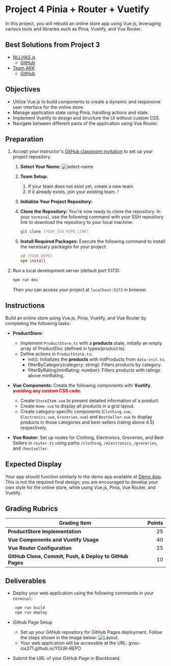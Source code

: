 # Project 4 Pinia + Router + Vuetify

In this project, you will rebuild an online store app using Vue.js, leveraging various tools and libraries such as Pinia, Vuetify, and Vue Router.

## Best Solutions from Project 3

- [NLLHAS.js](https://gvsu-cis371.github.io/project3-nllhas-js/)
  - [GitHub](https://github.com/GVSU-CIS371/project3-nllhas-js)
- [Team AKK](https://gvsu-cis371.github.io/project3-akk/)
  - [GitHub](https://github.com/GVSU-CIS371/project3-akk)

## Objectives

- Utilize Vue.js to build components to create a dynamic and responsive user interface for the online store.
- Manage application state using Pinia, handling actions and state.
- Implement Vuetify to design and structure the UI without custom CSS.
- Navigate between different parts of the application using Vue Router.

## Preparation

1. Accept your instructor's [GitHub classroom invitation](https://classroom.github.com/a/2K25xykP) to set up your project repository.

   1. **Select Your Name:** ![select-name](../assets/img/project1-selectname.jpg)
   2. **Team Setup:**
      1. If your team does not exist yet, create a new team.
      2. If it already exists, join your existing team. !
   3. **Initialize Your Project Repository:**
   4. **Clone the Repository:** You're now ready to clone the repository. In your `terminal`, use the following command with your SSH repository link to download the repository to your local machine:

      ```bash
      git clone [YOUR_SSH_REPO_LINK]
      ```

   5. **Install Required Packages:** Execute the following command to install the necessary packages for your project:

      ```bash
      cd [YOUR_REPO]
      npm install
      ```

2. Run a local development server (default port 5173):

   ```bash
   npm run dev
   ```

   Then you can access your project at `localhost:5173` in browser.

## Instructions

Build an online store using Vue.js, Pinia, Vuetify, and Vue Router by completing the following tasks:

- **ProductStore:**

  - Implement `ProductStore.ts` with a **products** state, initially an empty array of ProductDoc (defined in types/product.ts).
  - Define actions in `ProductStore.ts`:
    - init(): Initializes the **products** with initProducts from `data-init.ts`.
    - filterByCategory(category: string): Filters products by category.
    - filterByRating(minRating: number): Filters products with ratings above minRating.

- **Vue Components:** Create the following components with **Vuetify**, <b style="color:red;">avoiding any custom CSS code.</b>

  - Create `StoreItem.vue` to present detailed information of a product.
  - Create `Home.vue` to display all products in a grid layout.
  - Create category-specific components (`Clothing.vue`, `Electronics.vue`, `Groceries.vue`) and `BestSeller.vue` to display products in those categories and best-sellers (rating above 4.5) respectively.

- **Vue Router:** Set up routes for Clothing, Electronics, Groceries, and Best Sellers in `router.ts` using paths `/clothing`, `/electronics`, `/groceries`, and `/bestseller`.

## Expected Display

Your app should function similarly to the demo app available at [Demo App](https://gvsu-cis371.github.io/w24-project5). This is not the required final design; you are encouraged to develop your own style for the online store, while using Vue.js, Pinia, Vue Router, and Vuetify.

## Grading Rubrics

| Grading Item                                             | Points |
| -------------------------------------------------------- | -----: |
| **ProductStore Implementation**                          |     25 |
| **Vue Components and Vuetify Usage**                     |     40 |
| **Vue Router Configuration**                             |     25 |
| **GitHub Clone, Commit, Push, & Deploy to GitHub Pages** |     10 |

## Deliverables

- Deploy your web application using the following commands in your `terminal`:

  ```bash
   npm run build
   npm run deploy
  ```

- Github Page Setup

  - Set up your GitHub repository for GitHub Pages deployment. Follow the steps shown in the image below: ![Layout](../assets/img/project1-githubpage.jpg).
  - Your web application will be accessible at the URL: gvsu-cis371.github.io/YOUR-REPO

- Submit the URL of your GitHub Page in Blackboard.
